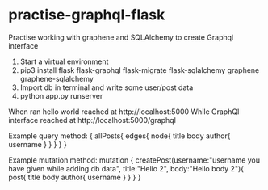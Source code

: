 # practise-graphql-flask
Practise working with graphene and SQLAlchemy to create Graphql interface

1. Start a virtual environment
2. pip3 install flask flask-graphql flask-migrate flask-sqlalchemy graphene graphene-sqlalchemy
3. Import db in terminal and write some user/post data
4. python app.py runserver

When ran hello world reached at http://localhost:5000
While GraphQl interface reached at http://localhost:5000/graphql

Example query method:
{
  allPosts{
    edges{
      node{
        title
        body
        author{
          username
        }
      }
    }
  }
}

Example mutation method:
mutation {
  createPost(username:"username you have given while adding db data", title:"Hello 2", body:"Hello body 2"){
    post{
      title
      body
      author{
        username
      }
    }
  }
}
